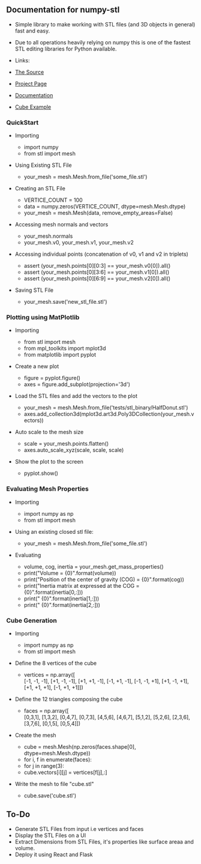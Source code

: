 ## Documentation for numpy-stl

- Simple library to make working with STL files (and 3D objects in general) fast and easy.
- Due to all operations heavily relying on numpy this is one of the fastest STL editing libraries for Python available.

- Links:
- [The Source]( https://github.com/WoLpH/numpy-stl)
- [Project Page]( https://pypi.python.org/pypi/numpy-stl)
- [Documentation](http://numpy-stl.readthedocs.org/en/latest/)
- [Cube Example](https://micronote.tech/2020/12/Generating-STL-Models-with-Python/)

### QuickStart
 - Importing
    - import numpy
   - from stl import mesh
  
 - Using Existing STL File
   - your_mesh = mesh.Mesh.from_file('some_file.stl')
  
 - Creating an STL File
   - VERTICE_COUNT = 100
   - data = numpy.zeros(VERTICE_COUNT, dtype=mesh.Mesh.dtype)
    - your_mesh = mesh.Mesh(data, remove_empty_areas=False)
  
 - Accessing mesh normals and vectors
   - your_mesh.normals
   - your_mesh.v0, your_mesh.v1, your_mesh.v2
  
 - Accessing individual points (concatenation of v0, v1 and v2 in triplets)
   - assert (your_mesh.points[0][0:3] == your_mesh.v0[0]).all()
   - assert (your_mesh.points[0][3:6] == your_mesh.v1[0]).all()
   - assert (your_mesh.points[0][6:9] == your_mesh.v2[0]).all()
  
 - Saving STL File
    - your_mesh.save('new_stl_file.stl')
  

### Plotting using MatPlotlib
- Importing
   - from stl import mesh
   - from mpl_toolkits import mplot3d
   - from matplotlib import pyplot

 - Create a new plot
   - figure = pyplot.figure()
   - axes = figure.add_subplot(projection='3d')

- Load the STL files and add the vectors to the plot
   - your_mesh = mesh.Mesh.from_file('tests/stl_binary/HalfDonut.stl')
   -  axes.add_collection3d(mplot3d.art3d.Poly3DCollection(your_mesh.vectors))

 - Auto scale to the mesh size
   - scale = your_mesh.points.flatten()
   - axes.auto_scale_xyz(scale, scale, scale)

- Show the plot to the screen
   - pyplot.show()
 
### 


### Evaluating Mesh Properties
- Importing
  - import numpy as np
  - from stl import mesh

 - Using an existing closed stl file:
   - your_mesh = mesh.Mesh.from_file('some_file.stl')

 - Evaluating
   - volume, cog, inertia = your_mesh.get_mass_properties()
   - print("Volume                                  = {0}".format(volume))
   - print("Position of the center of gravity (COG) = {0}".format(cog))
   - print("Inertia matrix at expressed at the COG  = {0}".format(inertia[0,:]))
   - print("                                          {0}".format(inertia[1,:]))
   - print("                                          {0}".format(inertia[2,:]))


### Cube Generation
 - Importing
   - import numpy as np
    - from stl import mesh

- Define the 8 vertices of the cube
  - vertices = np.array([\
    [-1, -1, -1],
    [+1, -1, -1],
    [+1, +1, -1],
    [-1, +1, -1],
    [-1, -1, +1],
    [+1, -1, +1],
    [+1, +1, +1],
    [-1, +1, +1]])
 - Define the 12 triangles composing the cube
    - faces = np.array([\
    [0,3,1],
    [1,3,2],
    [0,4,7],
    [0,7,3],
    [4,5,6],
    [4,6,7],
    [5,1,2],
    [5,2,6],
    [2,3,6],
    [3,7,6],
    [0,1,5],
    [0,5,4]])

- Create the mesh
   - cube = mesh.Mesh(np.zeros(faces.shape[0], dtype=mesh.Mesh.dtype))
   - for i, f in enumerate(faces):
   - for j in range(3):
   - cube.vectors[i][j] = vertices[f[j],:]

- Write the mesh to file "cube.stl"
   - cube.save('cube.stl')

## To-Do
- Generate STL Files from input i.e vertices and faces
- Display the STL Files on a UI
- Extract Dimensions from STL Files, it's properties like surface areaa and volume.
- Deploy it using React and Flask
